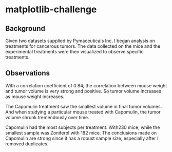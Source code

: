 # matplotlib-challenge

## Background
Given two datasets supplied by Pymaceuticals Inc, I began analysis on treatments for cancerous tumors. The data collected on the mice and the experimental treatments were then visualized to observe specific treatments.

## Observations

With a correlation coefficient of 0.84, the correlation between mouse weight and tumor volume is very strong and positive. So tumor volume increases as mouse weight increases.

The Capomulin treatment saw the smallest volume in final tumor volumes. And when studying a particular mouse treated with Capomulin, the tumor volume shrunk tremendously over time. 

Capomulin had the most subjects per treatment. With230 mice, while the smallest sample was Zoniferol with 182 mice. The conclusions made on Capomulin are strong since it has a robust sample size, especially after I removed duplicates. 
